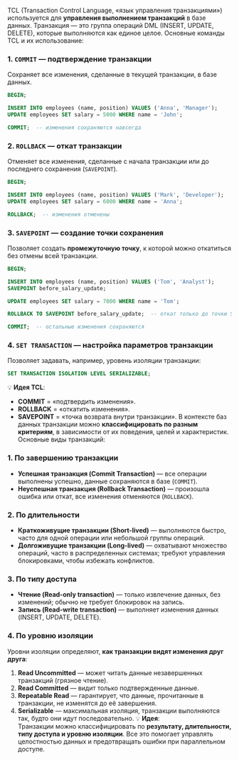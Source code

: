 TCL (Transaction Control Language, «язык управления транзакциями») используется для **управления выполнением транзакций** в базе данных. Транзакция — это группа операций DML (INSERT, UPDATE, DELETE), которые выполняются как единое целое.
Основные команды TCL и их использование:
### 1. **`COMMIT`** — подтверждение транзакции
Сохраняет все изменения, сделанные в текущей транзакции, в базе данных.
```sql
BEGIN;

INSERT INTO employees (name, position) VALUES ('Anna', 'Manager');
UPDATE employees SET salary = 5000 WHERE name = 'John';

COMMIT;  -- изменения сохраняются навсегда
```
### 2. **`ROLLBACK`** — откат транзакции
Отменяет все изменения, сделанные с начала транзакции или до последнего сохранения (`SAVEPOINT`).
```sql
BEGIN;

INSERT INTO employees (name, position) VALUES ('Mark', 'Developer');
UPDATE employees SET salary = 6000 WHERE name = 'Anna';

ROLLBACK;  -- изменения отменены
```
### 3. **`SAVEPOINT`** — создание точки сохранения
Позволяет создать **промежуточную точку**, к которой можно откатиться без отмены всей транзакции.
```sql
BEGIN;

INSERT INTO employees (name, position) VALUES ('Tom', 'Analyst');
SAVEPOINT before_salary_update;

UPDATE employees SET salary = 7000 WHERE name = 'Tom';

ROLLBACK TO SAVEPOINT before_salary_update;  -- откат только до точки SAVEPOINT

COMMIT;  -- остальные изменения сохраняются
```
### 4. **`SET TRANSACTION`** — настройка параметров транзакции
Позволяет задавать, например, уровень изоляции транзакции:
```sql
SET TRANSACTION ISOLATION LEVEL SERIALIZABLE;
```
💡 **Идея TCL**:
- **COMMIT** = «подтвердить изменения».
- **ROLLBACK** = «откатить изменения».
- **SAVEPOINT** = «точка возврата внутри транзакции».
В контексте баз данных транзакции можно **классифицировать по разным критериям**, в зависимости от их поведения, целей и характеристик. Основные виды транзакций:
### 1. **По завершению транзакции**
- **Успешная транзакция (Commit Transaction)** — все операции выполнены успешно, данные сохраняются в базе (`COMMIT`).
- **Неуспешная транзакция (Rollback Transaction)** — произошла ошибка или откат, все изменения отменяются (`ROLLBACK`).
### 2. **По длительности**
- **Краткоживущие транзакции (Short-lived)** — выполняются быстро, часто для одной операции или небольшой группы операций.
- **Долгоживущие транзакции (Long-lived)** — охватывают множество операций, часто в распределенных системах; требуют управления блокировками, чтобы избежать конфликтов.
### 3. **По типу доступа**
- **Чтение (Read-only transaction)** — только извлечение данных, без изменений; обычно не требует блокировок на запись.
- **Запись (Read-write transaction)** — выполняет изменения данных (INSERT, UPDATE, DELETE).
### 4. **По уровню изоляции**
Уровни изоляции определяют, **как транзакции видят изменения друг друга**:
1. **Read Uncommitted** — может читать данные незавершенных транзакций (грязное чтение).
2. **Read Committed** — видит только подтвержденные данные.
3. **Repeatable Read** — гарантирует, что данные, прочитанные в транзакции, не изменятся до её завершения.
4. **Serializable** — максимальная изоляция, транзакции выполняются так, будто они идут последовательно.
💡 **Идея**:  
Транзакции можно классифицировать по **результату, длительности, типу доступа и уровню изоляции**. Все это помогает управлять целостностью данных и предотвращать ошибки при параллельном доступе.